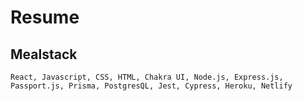 # Resume

## Mealstack

```
React, Javascript, CSS, HTML, Chakra UI, Node.js, Express.js, Passport.js, Prisma, PostgresQL, Jest, Cypress, Heroku, Netlify
